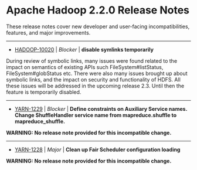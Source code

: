 # Apache Hadoop  2.2.0 Release Notes

These release notes cover new developer and user-facing incompatibilities, features, and major improvements.


---

* [HADOOP-10020](https://issues.apache.org/jira/browse/HADOOP-10020) | *Blocker* | **disable symlinks temporarily**

During review of symbolic links, many issues were found related to the impact on semantics of existing APIs such FileSystem#listStatus, FileSystem#globStatus etc. There were also many issues brought up about symbolic links, and the impact on security and functionality of HDFS. All these issues will be addressed in the upcoming release 2.3. Until then the feature is temporarily disabled.


---

* [YARN-1229](https://issues.apache.org/jira/browse/YARN-1229) | *Blocker* | **Define constraints on Auxiliary Service names. Change ShuffleHandler service name from mapreduce.shuffle to mapreduce\_shuffle.**

**WARNING: No release note provided for this incompatible change.**


---

* [YARN-1228](https://issues.apache.org/jira/browse/YARN-1228) | *Major* | **Clean up Fair Scheduler configuration loading**

**WARNING: No release note provided for this incompatible change.**



